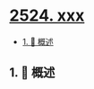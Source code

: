 # [2524. xxx](https://github.com/Tdahuyou/TNotes.leetcode/tree/main/notes/2524.%20xxx)

<!-- region:toc -->

- [1. 📝 概述](#1--概述)

<!-- endregion:toc -->

## 1. 📝 概述
